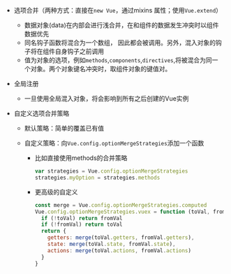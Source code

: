 - 选项合并（两种方式：直接在`new Vue`，通过mixins 属性；使用`Vue.extend`）

  - 数据对象(data)在内部会进行浅合并，在和组件的数据发生冲突时以组件数据优先
  - 同名钩子函数将混合为一个数组， 因此都会被调用。另外，混入对象的钩子将在组件自身钩子之前调用
  - 值为对象的选项，例如`methods`,`components`,`directives`,将被混合为同一个对象。两个对象键名冲突时，取组件对象的键值对。

- 全局注册

  - 一旦使用全局混入对象，将会影响到所有之后创建的Vue实例

- 自定义选项合并策略

  - 默认策略：简单的覆盖已有值

  - 自定义策略：向`Vue.config.optionMergeStrategies`添加一个函数

    - 比如直接使用methods的合并策略

      ```js
      var strategies = Vue.config.optionMergeStrategies
      strategies.myOption = strategies.methods
      ```

    - 更高级的自定义

      ```js
      const merge = Vue.config.optionMergeStrategies.computed
      Vue.config.optionMergeStrategies.vuex = function (toVal, fromVal) {
        if (!toVal) return fromVal
        if (!fromVal) return toVal
        return {
          getters: merge(toVal.getters, fromVal.getters),
          state: merge(toVal.state, fromVal.state),
          actions: merge(toVal.actions, fromVal.actions)
        }
      }
      ```

